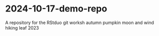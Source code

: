 # 2024-10-17-demo-repo
A repository for the RStduo git worksh
autumn pumpkin
moon and wind
hiking leaf 2023